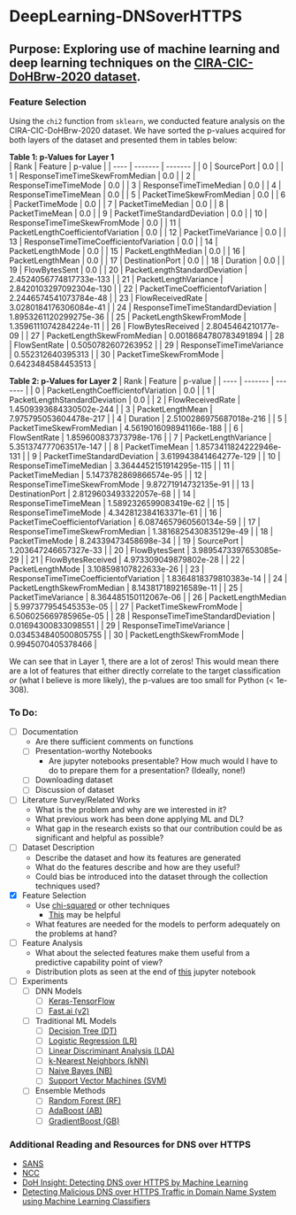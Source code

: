 # DeepLearning-DNSoverHTTPS  
## Purpose: Exploring use of machine learning and deep learning techniques on the [CIRA-CIC-DoHBrw-2020 dataset](https://www.unb.ca/cic/datasets/dohbrw-2020.html).  

### Feature Selection
Using the `chi2` function from `sklearn`, we conducted feature analysis on the CIRA-CIC-DoHBrw-2020 dataset. We have sorted the p-values acquired for both layers of the dataset and presented them in tables below:  

**Table 1: p-Values for Layer 1**  
| Rank | Feature | p-value |
| ---- | ------- | ------- |
| 0 | SourcePort | 0.0 |
| 1 | ResponseTimeTimeSkewFromMedian | 0.0 |
| 2 | ResponseTimeTimeMode | 0.0 |
| 3 | ResponseTimeTimeMedian | 0.0 |
| 4 | ResponseTimeTimeMean | 0.0 |
| 5 | PacketTimeSkewFromMedian | 0.0 |
| 6 | PacketTimeMode | 0.0 |
| 7 | PacketTimeMedian | 0.0 |
| 8 | PacketTimeMean | 0.0 |
| 9 | PacketTimeStandardDeviation | 0.0 |
| 10 | ResponseTimeTimeSkewFromMode | 0.0 |
| 11 | PacketLengthCoefficientofVariation | 0.0 |
| 12 | PacketTimeVariance | 0.0 |
| 13 | ResponseTimeTimeCoefficientofVariation | 0.0 |
| 14 | PacketLengthMode | 0.0 |
| 15 | PacketLengthMedian | 0.0 |
| 16 | PacketLengthMean | 0.0 |
| 17 | DestinationPort | 0.0 |
| 18 | Duration | 0.0 |
| 19 | FlowBytesSent | 0.0 |
| 20 | PacketLengthStandardDeviation | 2.4524056774817733e-133 |
| 21 | PacketLengthVariance | 2.8420103297092304e-130 |
| 22 | PacketTimeCoefficientofVariation | 2.2446574541073784e-48 |
| 23 | FlowReceivedRate | 3.0280184176306084e-41 |
| 24 | ResponseTimeTimeStandardDeviation | 1.8953261120299275e-36 |
| 25 | PacketLengthSkewFromMode | 1.3596111074284224e-11 |
| 26 | FlowBytesReceived | 2.8045464210177e-09 |
| 27 | PacketLengthSkewFromMedian | 0.0018684780783491894 |
| 28 | FlowSentRate | 0.5050782607263952 |
| 29 | ResponseTimeTimeVariance | 0.552312640395313 |
| 30 | PacketTimeSkewFromMode | 0.6423484584453513 |

**Table 2: p-Values for Layer 2**
| Rank | Feature | p-value |
| ---- | ------- | ------- |
| 0 | PacketLengthCoefficientofVariation | 0.0 |
| 1 | PacketLengthStandardDeviation | 0.0 |
| 2 | FlowReceivedRate | 1.4509393684330502e-244 |
| 3 | PacketLengthMean | 7.975795053604478e-217 |
| 4 | Duration | 2.5100286975687018e-216 |
| 5 | PacketTimeSkewFromMedian | 4.5619016098941166e-188 |
| 6 | FlowSentRate | 1.859600837373798e-176 |
| 7 | PacketLengthVariance | 5.351374777063517e-147 |
| 8 | PacketTimeMean | 1.8573411824222946e-131 |
| 9 | PacketTimeStandardDeviation | 3.619943841464277e-129 |
| 10 | ResponseTimeTimeMedian | 3.3644452151914295e-115 |
| 11 | PacketTimeMedian | 5.1473782869866574e-95 |
| 12 | ResponseTimeTimeSkewFromMode | 9.87271914732135e-91 |
| 13 | DestinationPort | 2.8129603493322057e-68 |
| 14 | ResponseTimeTimeMean | 1.5892326599083419e-62 |
| 15 | ResponseTimeTimeMode | 4.342812384163371e-61 |
| 16 | PacketTimeCoefficientofVariation | 6.0874657960560134e-59 |
| 17 | ResponseTimeTimeSkewFromMedian | 1.3816825430835129e-49 |
| 18 | PacketTimeMode | 8.24339473458698e-34 |
| 19 | SourcePort | 1.203647246657327e-33 |
| 20 | FlowBytesSent | 3.9895473397653085e-29 |
| 21 | FlowBytesReceived | 4.973309049879802e-28 |
| 22 | PacketLengthMode | 3.108598107822633e-26 |
| 23 | ResponseTimeTimeCoefficientofVariation | 1.8364818379810383e-14 |
| 24 | PacketLengthSkewFromMedian | 8.143817189216589e-11 |
| 25 | PacketTimeVariance | 8.364485150112067e-06 |
| 26 | PacketLengthMedian | 5.997377954545353e-05 |
| 27 | PacketTimeSkewFromMode | 6.506025669785965e-05 |
| 28 | ResponseTimeTimeStandardDeviation | 0.01694300833098551 |
| 29 | ResponseTimeTimeVariance | 0.034534840500805755 |
| 30 | PacketLengthSkewFromMode | 0.9945070405378466 |

We can see that in Layer 1, there are a lot of zeros! This would mean there are a lot of features that either directly correlate to the target classification *or* (what I believe is more likely), the p-values are too small for Python (< 1e-308).

### To Do:
- [ ] Documentation
  - Are there sufficient comments on functions
  - [ ] Presentation-worthy Notebooks
    - Are jupyter notebooks presentable? How much would I have to do to prepare them for a presentation? (Ideally, none!)
  - [ ] Downloading dataset
  - [ ] Discussion of dataset
- [ ] Literature Survey/Related Works
  - What is the problem and why are we interested in it?  
  - What previous work has been done applying ML and DL?
  - What gap in the research exists so that our contribution could be as significant and helpful as possible?
- [ ] Dataset Description
  - Describe the dataset and how its features are generated
  - What do the features describe and how are they useful?
  - Could bias be introduced into the dataset through the collection techniques used?
- [x] Feature Selection
  - Use [chi-squared](https://scikit-learn.org/stable/modules/generated/sklearn.feature_selection.chi2.html) or other techniques
    - [This](https://towardsdatascience.com/chi-square-test-for-feature-selection-in-machine-learning-206b1f0b8223) may be helpful
  - What features are needed for the models to perform adequately on the problems at hand?
- [ ] Feature Analysis
  - What about the selected features make them useful from a predictive capability point of view?
  - Distribution plots as seen at the end of [this](https://github.com/rambasnet/DeepLearningMaliciousURLs/blob/master/feature%20analysis.ipynb) jupyter notebook
- [ ] Experiments  
  - [ ] DNN Models
    - [ ] [Keras-TensorFlow](https://keras.io/)
    - [ ] [Fast.ai (v2)](https://docs.fast.ai/quick_start.html)
  - [ ] Traditional ML Models
    - [ ] [Decision Tree (DT)](https://scikit-learn.org/stable/modules/generated/sklearn.tree.DecisionTreeClassifier.html)
    - [ ] [Logistic Regression (LR)](https://scikit-learn.org/stable/modules/generated/sklearn.linear_model.LinearRegression.html)
    - [ ] [Linear Discriminant Analysis (LDA)](https://scikit-learn.org/stable/modules/generated/sklearn.discriminant_analysis.LinearDiscriminantAnalysis.html)
    - [ ] [k-Nearest Neighbors (kNN)](https://scikit-learn.org/stable/modules/generated/sklearn.neighbors.KNeighborsClassifier.html)
    - [ ] [Naive Bayes (NB)](https://scikit-learn.org/stable/modules/generated/sklearn.naive_bayes.GaussianNB.html)
    - [ ] [Support Vector Machines (SVM)](https://scikit-learn.org/stable/modules/generated/sklearn.svm.SVC.html)
  - [ ] Ensemble Methods
    - [ ] [Random Forest (RF)](https://scikit-learn.org/stable/modules/generated/sklearn.ensemble.RandomForestClassifier.html)
    - [ ] [AdaBoost (AB)](https://scikit-learn.org/stable/modules/generated/sklearn.ensemble.AdaBoostClassifier.html)
    - [ ] [GradientBoost (GB)](https://scikit-learn.org/stable/modules/generated/sklearn.ensemble.GradientBoostingClassifier.html)

### Additional Reading and Resources for DNS over HTTPS
 - [SANS](https://www.sans.org/reading-room/whitepapers/dns/paper/39160)
 - [NCC](https://research.nccgroup.com/2020/03/30/impact-of-dns-over-https-doh-on-dns-rebinding-attacks/)
 - [DoH Insight: Detecting DNS over HTTPS by Machine Learning](https://dl.acm.org/doi/10.1145/3407023.3409192)
 - [Detecting Malicious DNS over HTTPS Traffic in Domain Name System using Machine Learning Classifiers](http://pubs.sciepub.com/jcsa/8/2/2/index.html)
 
